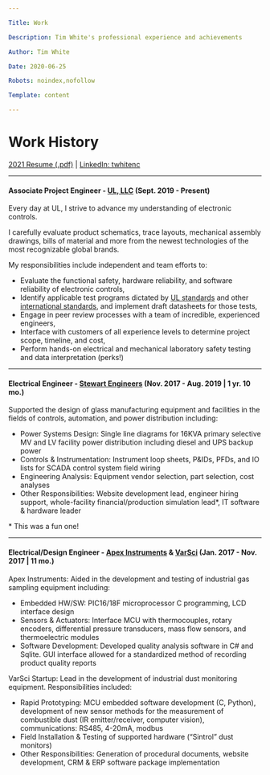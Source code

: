 ```yaml
---

Title: Work

Description: Tim White's professional experience and achievements

Author: Tim White

Date: 2020-06-25

Robots: noindex,nofollow

Template: content

---
```


# Work History

[2021 Resume (.pdf)](https://cloud.timwhite.io/s/tBozjHrDt5wzZSF/download) | [LinkedIn: twhitenc](https://www.linkedin.com/in/twhitenc/)

---

#### Associate Project Engineer - [UL, LLC](https://www.ul.com/) (Sept. 2019 - Present)

Every day at UL, I strive to advance my understanding of electronic controls.

I carefully evaluate product schematics, trace layouts, mechanical assembly drawings, bills of material and more from the newest technologies of the most recognizable global brands.

My responsibilities include independent and team efforts to:

* Evaluate the functional safety, hardware reliability, and software reliability of electronic controls,
* Identify applicable test programs dictated by [UL standards](https://ulstandards.ul.com/) and other [international standards](https://en.wikipedia.org/wiki/International_Electrotechnical_Commission#IEC_standards), and implement draft datasheets for those tests,
* Engage in peer review processes with a team of incredible, experienced engineers,
* Interface with customers of all experience levels to determine project scope, timeline, and cost,
* Perform hands-on electrical and mechanical laboratory safety testing and data interpretation (perks!)

---

#### Electrical Engineer - [Stewart Engineers](https://stewartengineers.com/) (Nov. 2017 - Aug. 2019 | 1 yr. 10 mo.)

Supported the design of glass manufacturing equipment and facilities in the fields of controls, automation, and power distribution including:

* Power Systems Design: Single line diagrams for 16KVA primary selective MV and LV facility power distribution including diesel and UPS backup power
* Controls & Instrumentation: Instrument loop sheets, P&IDs, PFDs, and IO lists for SCADA control system field wiring
* Engineering Analysis: Equipment vendor selection, part selection, cost analyses
* Other Responsibilities: Website development lead, engineer hiring support, whole-facility financial/production simulation lead\*, IT software & hardware leader

\* This was a fun one!

---

#### Electrical/Design Engineer - [Apex Instruments](https://www.apexinst.com/about/company-profile) & [VarSci](https://www.facebook.com/varsci) (Jan. 2017 - Nov. 2017 | 11 mo.)

Apex Instruments: Aided in the development and testing of industrial gas sampling equipment including:

* Embedded HW/SW: PIC16/18F microprocessor C programming, LCD interface design
* Sensors & Actuators: Interface MCU with thermocouples, rotary encoders, differential pressure transducers, mass flow sensors, and thermoelectric modules
* Software Development: Developed quality analysis software in C# and Sqlite. GUI interface allowed for a standardized method of recording product quality reports

VarSci Startup: Lead in the development of industrial dust monitoring equipment. Responsibilities included:

* Rapid Prototyping: MCU embedded software development (C, Python), development of new sensor methods for the measurement of combustible dust (IR emitter/receiver, computer vision), communications: RS485, 4-20mA, modbus
* Field Installation & Testing of supported hardware (“Sintrol” dust monitors)
* Other Responsibilities: Generation of procedural documents, website development, CRM & ERP software package implementation
